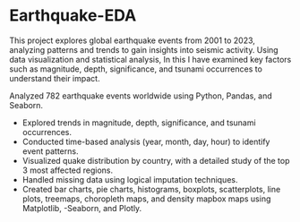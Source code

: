 # Earthquake-EDA
This project explores global earthquake events from 2001 to 2023, analyzing patterns and trends to gain insights into seismic activity. Using data visualization and statistical analysis, In this I have examined key factors such as magnitude, depth, significance, and tsunami occurrences to understand their impact.  

Analyzed 782 earthquake events worldwide using Python, Pandas, and Seaborn.  
* Explored trends in magnitude, depth, significance, and tsunami occurrences.  
* Conducted time-based analysis (year, month, day, hour) to identify event patterns.  
* Visualized quake distribution by country, with a detailed study of the top 3 most affected regions.  
* Handled missing data using logical imputation techniques.  
* Created bar charts, pie charts, histograms, boxplots, scatterplots, line plots, treemaps, choropleth maps, and density mapbox maps using 
        Matplotlib, -Seaborn, and Plotly.
